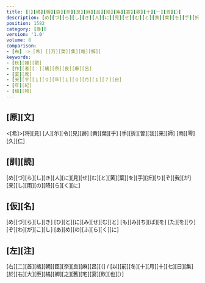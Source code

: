 ```yaml
---
title: [（][橘][朝][臣][奈][良][麻][呂][結][集][宴][歌][十][一][首][）]
description: [め][づ][ら][し][き][人][に][見][せ][む][と][黄][葉][を][手][折][り][ぞ][我][が][来][し][雨][の][降][ら][く][に]
position: 1582
category: [巻]8
version: '1.0'
volume: 8
comparison:
- [布] -> [希] [[万][葉][集][略][解]]
keywords:
- [秋][雑][歌]
- [作][者][：][橘][奈][良][麻][呂]
- [宴][席]
- [天][平][１][０][年][１][０][月][１][７][日]
- [年][紀]
- [植][物]
---
```


## [原][文]

<[希]>[将][見] [人][尓][令][見][跡] [黄][葉][乎] [手][折][曽][我][来][師] [雨][零][久][仁]

## [訓][読]

[め][づ][ら][し][き][人][に][見][せ][む][と][黄][葉][を][手][折][り][ぞ][我][が][来][し][雨][の][降][ら][く][に]

## [仮][名]

[め][づ][ら][し][き] [ひ][と][に][み][せ][む][と] [も][み][ち][ば][を] [た][を][り][ぞ][わ][が][こ][し] [あ][め][の][ふ][ら][く][に]

## [左][注]

[右][二][首][橘][朝][臣][奈][良][麻][呂][（] / [以][前][冬][十][月][十][七][日][集][於][右][大][臣][橘][卿][之][舊][宅][宴][飲][也][）]
